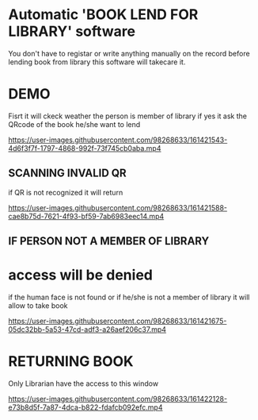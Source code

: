 
# Automatic 'BOOK LEND FOR LIBRARY' software
You don't have to registar or write anything manually on the record before lending book from library
this software will takecare it.



# DEMO
Fisrt it will ckeck weather the person is member of library
if yes it ask the QRcode of the book he/she want to lend


https://user-images.githubusercontent.com/98268633/161421543-4d6f3f7f-1797-4868-992f-73f745cb0aba.mp4


## SCANNING INVALID QR
if QR is not recognized it will return


https://user-images.githubusercontent.com/98268633/161421588-cae8b75d-7621-4f93-bf59-7ab6983eec14.mp4

## IF PERSON NOT A MEMBER OF LIBRARY
# access will be denied
if the human face is not found or if he/she is not a member of library
it will allow to take book


https://user-images.githubusercontent.com/98268633/161421675-05dc32bb-5a53-47cd-adf3-a26aef206c37.mp4

# RETURNING BOOK
Only Librarian have the access to this window

https://user-images.githubusercontent.com/98268633/161422128-e73b8d5f-7a87-4dca-b822-fdafcb092efc.mp4

